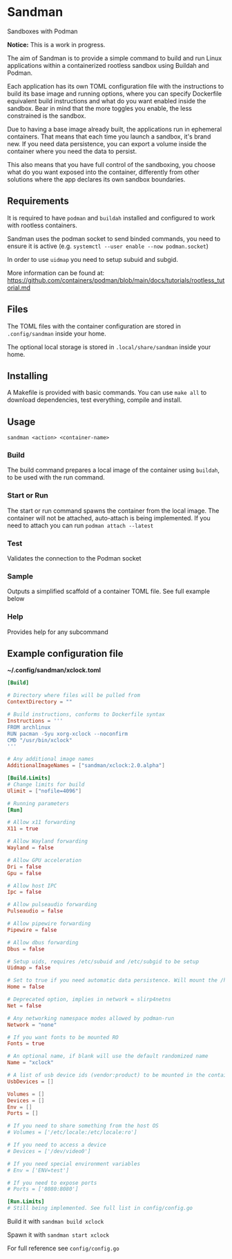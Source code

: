 # Sandman

Sandboxes with Podman

**Notice:** This is a work in progress.

The aim of Sandman is to provide a simple command to build and run Linux applications within a containerized rootless sandbox using Buildah and Podman. 

Each application has its own TOML configuration file with the instructions to build its base image and running options, where you can specify Dockerfile equivalent build instructions and what do you want enabled inside the sandbox. Bear in mind that the more toggles you enable, the less constrained is the sandbox.

Due to having a base image already built, the applications run in ephemeral containers. That means that each time you launch a sandbox, it's brand new. If you need data persistence, you can export a volume inside the container where you need the data to persist.

This also means that you have full control of the sandboxing, you choose what do you want exposed into the container, differently from other solutions where the app declares its own sandbox boundaries.

## Requirements

It is required to have `podman` and `buildah` installed and configured to work with rootless containers.

Sandman uses the podman socket to send binded commands, you need to ensure it is active (e.g. `systemctl --user enable --now podman.socket`)

In order to use `uidmap` you need to setup subuid and subgid.

More information can be found at: https://github.com/containers/podman/blob/main/docs/tutorials/rootless_tutorial.md

## Files

The TOML files with the container configuration are stored in `.config/sandman` inside your home.

The optional local storage is stored in `.local/share/sandman` inside your home.

## Installing

A Makefile is provided with basic commands. You can use `make all` to download dependencies, test everything, compile and install.

## Usage

`sandman <action> <container-name>`

### Build

The build command prepares a local image of the container using `buildah`, to be used with the run command.

### Start or Run

The start or run command spawns the container from the local image. The container will not be attached, auto-attach is being implemented. If you need to attach you can run `podman attach --latest`

### Test

Validates the connection to the Podman socket

### Sample

Outputs a simplified scaffold of a container TOML file. See full example below

### Help

Provides help for any subcommand

## Example configuration file

**~/.config/sandman/xclock.toml**

```toml
[Build]

# Directory where files will be pulled from
ContextDirectory = ""

# Build instructions, conforms to Dockerfile syntax
Instructions = '''
FROM archlinux
RUN pacman -Syu xorg-xclock --noconfirm
CMD "/usr/bin/xclock"
'''

# Any additional image names
AdditionalImageNames = ["sandman/xclock:2.0.alpha"]

[Build.Limits]
# Change limits for build
Ulimit = ["nofile=4096"]

# Running parameters
[Run]

# Allow x11 forwarding
X11 = true

# Allow Wayland forwarding
Wayland = false

# Allow GPU acceleration
Dri = false
Gpu = false

# Allow host IPC
Ipc = false

# Allow pulseaudio forwarding
Pulseaudio = false

# Allow pipewire forwarding
Pipewire = false

# Allow dbus forwarding
Dbus = false

# Setup uids, requires /etc/subuid and /etc/subgid to be setup
Uidmap = false

# Set to true if you need automatic data persistence. Will mount the /home inside the container to .local/share/sandman/xclock
Home = false

# Deprecated option, implies in network = slirp4netns
Net = false

# Any networking namespace modes allowed by podman-run
Network = "none"

# If you want fonts to be mounted RO
Fonts = true

# An optional name, if blank will use the default randomized name
Name = "xclock"

# A list of usb device ids (vendor:product) to be mounted in the container
UsbDevices = []

Volumes = []
Devices = []
Env = []
Ports = []

# If you need to share something from the host OS
# Volumes = ['/etc/locale:/etc/locale:ro']

# If you need to access a device
# Devices = ['/dev/video0']

# If you need special environment variables
# Env = ['ENV=test']

# If you need to expose ports
# Ports = ['8080:8080']

[Run.Limits]
# Still being implemented. See full list in config/config.go
```

Build it with `sandman build xclock`

Spawn it with `sandman start xclock`

For full reference see `config/config.go`
